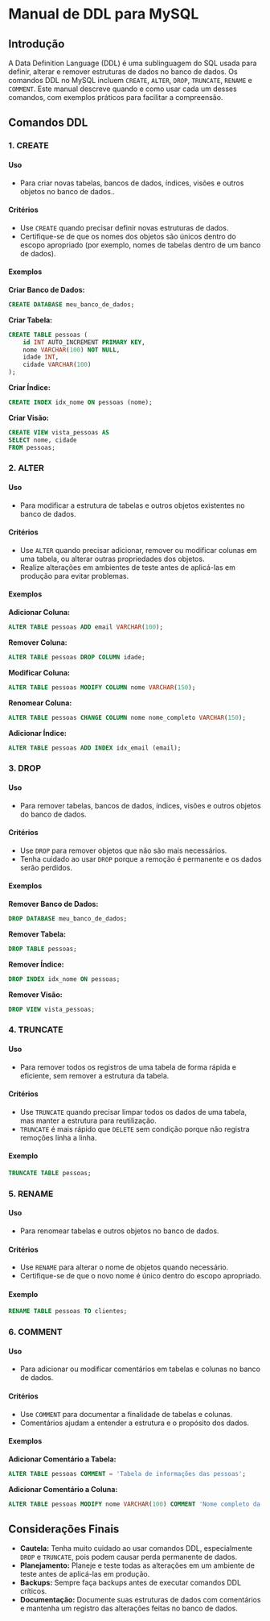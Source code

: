 # Manual de DDL para MySQL

## Introdução
A Data Definition Language (DDL) é uma sublinguagem do SQL usada para definir, alterar e remover estruturas de dados no banco de dados. Os comandos DDL no MySQL incluem `CREATE`, `ALTER`, `DROP`, `TRUNCATE`, `RENAME` e `COMMENT`. Este manual descreve quando e como usar cada um desses comandos, com exemplos práticos para facilitar a compreensão.

## Comandos DDL

### 1. CREATE
#### Uso
- Para criar novas tabelas, bancos de dados, índices, visões e outros objetos no banco de dados..

#### Critérios
- Use `CREATE` quando precisar definir novas estruturas de dados.
- Certifique-se de que os nomes dos objetos são únicos dentro do escopo apropriado (por exemplo, nomes de tabelas dentro de um banco de dados).

#### Exemplos

**Criar Banco de Dados:**
```sql
CREATE DATABASE meu_banco_de_dados;
```

**Criar Tabela:**
```sql
CREATE TABLE pessoas (
    id INT AUTO_INCREMENT PRIMARY KEY,
    nome VARCHAR(100) NOT NULL,
    idade INT,
    cidade VARCHAR(100)
);
```

**Criar Índice:**
```sql
CREATE INDEX idx_nome ON pessoas (nome);
```

**Criar Visão:**
```sql
CREATE VIEW vista_pessoas AS
SELECT nome, cidade
FROM pessoas;
```

### 2. ALTER
#### Uso
- Para modificar a estrutura de tabelas e outros objetos existentes no banco de dados.

#### Critérios
- Use `ALTER` quando precisar adicionar, remover ou modificar colunas em uma tabela, ou alterar outras propriedades dos objetos.
- Realize alterações em ambientes de teste antes de aplicá-las em produção para evitar problemas.

#### Exemplos

**Adicionar Coluna:**
```sql
ALTER TABLE pessoas ADD email VARCHAR(100);
```

**Remover Coluna:**
```sql
ALTER TABLE pessoas DROP COLUMN idade;
```

**Modificar Coluna:**
```sql
ALTER TABLE pessoas MODIFY COLUMN nome VARCHAR(150);
```

**Renomear Coluna:**
```sql
ALTER TABLE pessoas CHANGE COLUMN nome nome_completo VARCHAR(150);
```

**Adicionar Índice:**
```sql
ALTER TABLE pessoas ADD INDEX idx_email (email);
```

### 3. DROP
#### Uso
- Para remover tabelas, bancos de dados, índices, visões e outros objetos do banco de dados.

#### Critérios
- Use `DROP` para remover objetos que não são mais necessários.
- Tenha cuidado ao usar `DROP` porque a remoção é permanente e os dados serão perdidos.

#### Exemplos

**Remover Banco de Dados:**
```sql
DROP DATABASE meu_banco_de_dados;
```

**Remover Tabela:**
```sql
DROP TABLE pessoas;
```

**Remover Índice:**
```sql
DROP INDEX idx_nome ON pessoas;
```

**Remover Visão:**
```sql
DROP VIEW vista_pessoas;
```

### 4. TRUNCATE
#### Uso
- Para remover todos os registros de uma tabela de forma rápida e eficiente, sem remover a estrutura da tabela.

#### Critérios
- Use `TRUNCATE` quando precisar limpar todos os dados de uma tabela, mas manter a estrutura para reutilização.
- `TRUNCATE` é mais rápido que `DELETE` sem condição porque não registra remoções linha a linha.

#### Exemplo
```sql
TRUNCATE TABLE pessoas;
```

### 5. RENAME
#### Uso
- Para renomear tabelas e outros objetos no banco de dados.

#### Critérios
- Use `RENAME` para alterar o nome de objetos quando necessário.
- Certifique-se de que o novo nome é único dentro do escopo apropriado.

#### Exemplo
```sql
RENAME TABLE pessoas TO clientes;
```

### 6. COMMENT
#### Uso
- Para adicionar ou modificar comentários em tabelas e colunas no banco de dados.

#### Critérios
- Use `COMMENT` para documentar a finalidade de tabelas e colunas.
- Comentários ajudam a entender a estrutura e o propósito dos dados.

#### Exemplos

**Adicionar Comentário a Tabela:**
```sql
ALTER TABLE pessoas COMMENT = 'Tabela de informações das pessoas';
```

**Adicionar Comentário a Coluna:**
```sql
ALTER TABLE pessoas MODIFY nome VARCHAR(100) COMMENT 'Nome completo da pessoa';
```

## Considerações Finais

- **Cautela:** Tenha muito cuidado ao usar comandos DDL, especialmente `DROP` e `TRUNCATE`, pois podem causar perda permanente de dados.
- **Planejamento:** Planeje e teste todas as alterações em um ambiente de teste antes de aplicá-las em produção.
- **Backups:** Sempre faça backups antes de executar comandos DDL críticos.
- **Documentação:** Documente suas estruturas de dados com comentários e mantenha um registro das alterações feitas no banco de dados.
